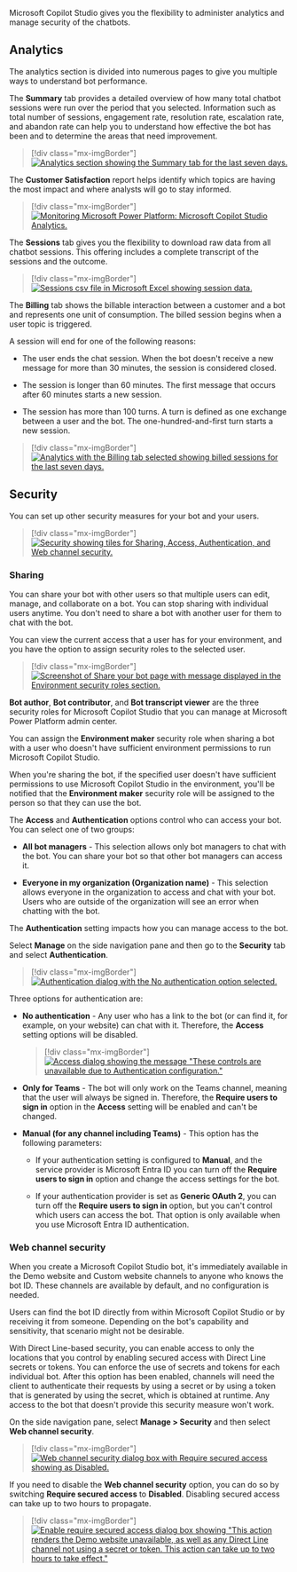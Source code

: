 Microsoft Copilot Studio gives you the flexibility to administer analytics and manage security of the chatbots.

## Analytics

The analytics section is divided into numerous pages to give you multiple ways to understand bot performance.

The **Summary** tab provides a detailed overview of how many total chatbot sessions were run over the period that you selected. Information such as total number of sessions, engagement rate, resolution rate, escalation rate, and abandon rate can help you to understand how effective the bot has been and to determine the areas that need improvement.

> [!div class="mx-imgBorder"]
> [![Analytics section showing the Summary tab for the last seven days.](../media/analytics.png)](../media/analytics.png#lightbox)

The **Customer Satisfaction** report helps identify which topics are having the most impact and where analysts will go to stay informed.

> [!div class="mx-imgBorder"]
> [![Monitoring Microsoft Power Platform: Microsoft Copilot Studio Analytics.](../media/customer-satisfaction.png)](../media/customer-satisfaction.png#lightbox)

The **Sessions** tab gives you the flexibility to download raw data from all chatbot sessions. This offering includes a complete transcript of the sessions and the outcome.

> [!div class="mx-imgBorder"]
> [![Sessions csv file in Microsoft Excel showing session data.](../media/sessions.png)](../media/sessions.png#lightbox)

The **Billing** tab shows the billable interaction between a customer and a bot and represents one unit of consumption. The billed session begins when a user topic is triggered.

A session will end for one of the following reasons:

- The user ends the chat session. When the bot doesn't receive a new message for more than 30 minutes, the session is considered closed.

- The session is longer than 60 minutes. The first message that occurs after 60 minutes starts a new session.

- The session has more than 100 turns. A turn is defined as one exchange between a user and the bot. The one-hundred-and-first turn starts a new session.

> [!div class="mx-imgBorder"]
> [![Analytics with the Billing tab selected showing billed sessions for the last seven days.](../media/analytics-billing.png)](../media/analytics-billing.png#lightbox)

## Security

You can set up other security measures for your bot and your users.

> [!div class="mx-imgBorder"]
> [![Security showing tiles for Sharing, Access, Authentication, and Web channel security.](../media/security.png)](../media/security.png#lightbox)

### Sharing

You can share your bot with other users so that multiple users can edit, manage, and collaborate on a bot. You can stop sharing with individual users anytime. You don't need to share a bot with another user for them to chat with the bot.

You can view the current access that a user has for your environment, and you have the option to assign security roles to the selected user.

> [!div class="mx-imgBorder"]
> [![Screenshot of Share your bot page with  message displayed in the Environment security roles section.](../media/share-your-bot.svg)](../media/share-your-bot.svg#lightbox)

**Bot author**, **Bot contributor**, and **Bot transcript viewer** are the three security roles for Microsoft Copilot Studio that you can manage at Microsoft Power Platform admin center.

You can assign the **Environment maker** security role when sharing a bot with a user who doesn't have sufficient environment permissions to run Microsoft Copilot Studio.

When you're sharing the bot, if the specified user doesn't have sufficient permissions to use Microsoft Copilot Studio in the environment, you'll be notified that the **Environment maker** security role will be assigned to the person so that they can use the bot.

The **Access** and **Authentication** options control who can access your bot. You can select one of two groups:

- **All bot managers** - This selection allows only bot managers to chat with the bot. You can share your bot so that other bot managers can access it.

- **Everyone in my organization (Organization name)** - This selection allows everyone in the organization to access and chat with your bot. Users who are outside of the organization will see an error when chatting with the bot.

The **Authentication** setting impacts how you can manage access to the bot.

Select **Manage** on the side navigation pane and then go to the **Security** tab and select **Authentication**.

> [!div class="mx-imgBorder"]
> [![Authentication dialog with the No authentication option selected.](../media/security-authentication.png)](../media/security-authentication.png#lightbox)

Three options for authentication are:

- **No authentication** - Any user who has a link to the bot (or can find it, for example, on your website) can chat with it. Therefore, the **Access** setting options will be disabled.

    > [!div class="mx-imgBorder"]
    > [![Access dialog showing the message "These controls are unavailable due to Authentication configuration."](../media/security-access.png)](../media/security-access.png#lightbox)

- **Only for Teams** - The bot will only work on the Teams channel, meaning that the user will always be signed in. Therefore, the **Require users to sign in** option in the **Access** setting will be enabled and can't be changed.

- **Manual (for any channel including Teams)** - This option has the following parameters:

  - If your authentication setting is configured to **Manual**, and the service provider is Microsoft Entra ID you can turn off the **Require users to sign in** option and change the access settings for the bot.

  - If your authentication provider is set as **Generic OAuth 2**, you can turn off the **Require users to sign in** option, but you can't control which users can access the bot. That option is only available when you use Microsoft Entra ID authentication.

### Web channel security

When you create a Microsoft Copilot Studio bot, it's immediately available in the Demo website and Custom website channels to anyone who knows the bot ID. These channels are available by default, and no configuration is needed.

Users can find the bot ID directly from within Microsoft Copilot Studio or by receiving it from someone. Depending on the bot's capability and sensitivity, that scenario might not be desirable.

With Direct Line-based security, you can enable access to only the locations that you control by enabling secured access with Direct Line secrets or tokens. You can enforce the use of secrets and tokens for each individual bot. After this option has been enabled, channels will need the client to authenticate their requests by using a secret or by using a token that is generated by using the secret, which is obtained at runtime. Any access to the bot that doesn't provide this security measure won't work.

On the side navigation pane, select **Manage > Security** and then select **Web channel security**.

> [!div class="mx-imgBorder"]
> [![Web channel security dialog box with Require secured access showing as Disabled.](../media/web-channel-security.png)](../media/web-channel-security.png#lightbox)

If you need to disable the **Web channel security** option, you can do so by switching **Require secured access** to **Disabled**. Disabling secured access can take up to two hours to propagate.

> [!div class="mx-imgBorder"]
> [![Enable require secured access dialog box showing "This action renders the Demo website unavailable, as well as any Direct Line channel not using a secret or token. This action can take up to two hours to take effect."](../media/enable-secured-access.png)](../media/enable-secured-access.png#lightbox)
